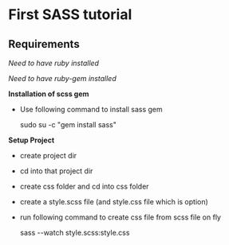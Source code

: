 First SASS tutorial
==============

Requirements 
--------------

*Need to have ruby installed*

*Need to have ruby-gem installed*


**Installation of scss gem**

- Use following command to install sass gem

    sudo su -c "gem install sass"


**Setup Project**

- create project dir
- cd into that project dir
- create css folder and cd into css folder 
- create a style.scss file (and style.css file which is option)
- run following command to create css file from scss file on fly 

	 sass --watch style.scss:style.css






